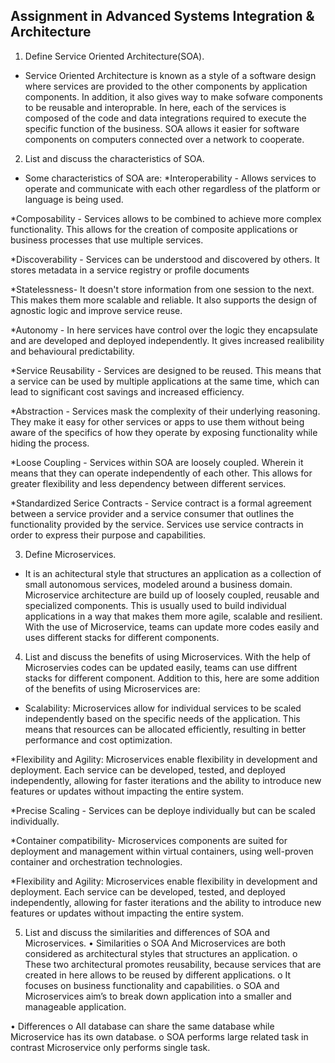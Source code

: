 ## Assignment in Advanced Systems Integration & Architecture
1. Define Service Oriented Architecture(SOA).
- Service Oriented Architecture is known as a style of a software design where services are provided to the other components by application components. In addition, it also gives way to make sofware components to be reusable and interoprable. In here, each of the services is composed of the code and data integrations required to execute the specific function of the business. SOA allows it easier for software components on computers connected over a network to cooperate.

2. List and discuss the characteristics of SOA.
- Some characteristics of SOA are: 
*Interoperability - Allows services to operate and communicate with each other regardless of the platform or language is being used. 

*Composability - Services allows to be combined to achieve more complex functionality. This allows for the creation of composite applications or business processes that use multiple services.

*Discoverability - Services can be understood and discovered by others. It stores metadata in a service registry or profile documents

*Statelessness-  It doesn't store information from one session to the next. This makes them more scalable and reliable. It also supports the design of agnostic logic and improve service reuse.

*Autonomy - In here services have control over the logic they encapsulate and are developed and deployed independently. It gives increased realibility and behavioural predictability.

*Service Reusability - Services are designed to be reused. This means that a service can be used by multiple applications at the same time, which can lead to significant cost savings and increased efficiency.

*Abstraction - Services mask the complexity of their underlying reasoning. They make it easy for other services or apps to use them without being aware of the specifics of how they operate by exposing functionality while hiding the process.

*Loose Coupling - Services within SOA are loosely coupled. Wherein it means that they can operate independently of each other. This allows for greater flexibility and less dependency between different services.

*Standardized Serice Contracts - Service contract is a formal agreement between a service provider and a service consumer that outlines the functionality provided by the service. Services use service contracts in order to express their purpose and capabilities. 

3. Define Microservices.
- It is an achitectural style that structures an application as a collection of small autonomous services, modeled around a business domain. Microservice architecture are build up of loosely coupled, reusable and specialized components. This is usually used to build individual applications in a way that makes them more agile, scalable and resilient. With the use of Microservice, teams can update more codes easily and uses different stacks for different components.

4. List and discuss the benefits of using Microservices.
With the help of Microservies codes can be updated easily, teams can use diffrent stacks for different component. Addition to this, here are some addition of the benefits of using Microservices are: 
* Scalability: Microservices allow for individual services to be scaled independently based on the specific needs of the application. This means that resources can be allocated efficiently, resulting in better performance and cost optimization.

*Flexibility and Agility: Microservices enable flexibility in development and deployment. Each service can be developed, tested, and deployed independently, allowing for faster iterations and the ability to introduce new features or updates without impacting the entire system.

*Precise Scaling - Services can be deploye individually but can be scaled individually. 

*Container compatibility- Microservices components are suited for deployment and management within virtual containers, using well-proven container and orchestration technologies.

*Flexibility and Agility: Microservices enable flexibility in development and deployment. Each service can be developed, tested, and deployed independently, allowing for faster iterations and the ability to introduce new features or updates without impacting the entire system.

5. List and discuss the similarities and differences of SOA and Microservices.
•	Similarities
o	SOA And Microservices are both considered as architectural styles that structures an application. 
o	These two architectural promotes reusability, because services that are created in here allows to be reused by different applications. 
o	It focuses on business functionality and capabilities.
o	SOA and Microservices aim’s to break down application into a smaller and manageable application. 

•	Differences
o	All database can share the same database while Microservice has its own database. 
o	SOA performs large related task in contrast Microservice only performs single task.

